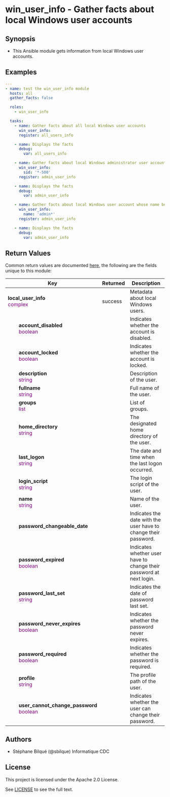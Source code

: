 # win_user_info - Gather facts about local Windows user accounts

## Synopsis

* This Ansible module gets information from local Windows user accounts.

## Examples

```yaml
---
- name: test the win_user_info module
  hosts: all
  gather_facts: false

  roles:
    - win_user_info

  tasks:
    - name: Gather facts about all local Windows user accounts
      win_user_info:
      register: all_users_info

    - name: Displays the facts
      debug:
        var: all_users_info

    - name: Gather facts about local Windows administrator user account
      win_user_info:
        sid: '*-500'
      register: admin_user_info

    - name: Displays the facts
      debug:
        var: admin_user_info

    - name: Gather facts about local Windows user account whose name begin with admin
      win_user_info:
        name: 'admin*'
      register: admin_user_info

    - name: Displays the facts
      debug:
        var: admin_user_info

```

## Return Values

Common return values are documented [here](https://docs.ansible.com/ansible/latest/reference_appendices/common_return_values.html#common-return-values), the following are the fields unique to this module:

| Key    | Returned   | Description |
| ------ |------------| ------------|
|__local_user_info__<br><font color="purple">complex</font> | success | Metadata about local Windows users. |
|&nbsp;&nbsp;&nbsp;&nbsp;&nbsp;&nbsp;&nbsp;&nbsp;__account_disabled__<br>&nbsp;&nbsp;&nbsp;&nbsp;&nbsp;&nbsp;&nbsp;&nbsp;<font color="purple">boolean</font> |  | Indicates whether the account is disabled. |
|&nbsp;&nbsp;&nbsp;&nbsp;&nbsp;&nbsp;&nbsp;&nbsp;__account_locked__<br>&nbsp;&nbsp;&nbsp;&nbsp;&nbsp;&nbsp;&nbsp;&nbsp;<font color="purple">boolean</font> |  | Indicates whether the account is locked. |
|&nbsp;&nbsp;&nbsp;&nbsp;&nbsp;&nbsp;&nbsp;&nbsp;__description__<br>&nbsp;&nbsp;&nbsp;&nbsp;&nbsp;&nbsp;&nbsp;&nbsp;<font color="purple">string</font> |  | Description of the user. |
|&nbsp;&nbsp;&nbsp;&nbsp;&nbsp;&nbsp;&nbsp;&nbsp;__fullname__<br>&nbsp;&nbsp;&nbsp;&nbsp;&nbsp;&nbsp;&nbsp;&nbsp;<font color="purple">string</font> |  | Full name of the user. |
|&nbsp;&nbsp;&nbsp;&nbsp;&nbsp;&nbsp;&nbsp;&nbsp;__groups__<br>&nbsp;&nbsp;&nbsp;&nbsp;&nbsp;&nbsp;&nbsp;&nbsp;<font color="purple">list</font> |  | List of groups. |
|&nbsp;&nbsp;&nbsp;&nbsp;&nbsp;&nbsp;&nbsp;&nbsp;__home_directory__<br>&nbsp;&nbsp;&nbsp;&nbsp;&nbsp;&nbsp;&nbsp;&nbsp;<font color="purple">string</font> |  | The designated home directory of the user. |
|&nbsp;&nbsp;&nbsp;&nbsp;&nbsp;&nbsp;&nbsp;&nbsp;__last_logon__<br>&nbsp;&nbsp;&nbsp;&nbsp;&nbsp;&nbsp;&nbsp;&nbsp;<font color="purple">string</font> |  | The date and time when the last logon occurred. |
|&nbsp;&nbsp;&nbsp;&nbsp;&nbsp;&nbsp;&nbsp;&nbsp;__login_script__<br>&nbsp;&nbsp;&nbsp;&nbsp;&nbsp;&nbsp;&nbsp;&nbsp;<font color="purple">string</font> |  | The login script of the user. |
|&nbsp;&nbsp;&nbsp;&nbsp;&nbsp;&nbsp;&nbsp;&nbsp;__name__<br>&nbsp;&nbsp;&nbsp;&nbsp;&nbsp;&nbsp;&nbsp;&nbsp;<font color="purple">string</font> |  | Name of the user. |
|&nbsp;&nbsp;&nbsp;&nbsp;&nbsp;&nbsp;&nbsp;&nbsp;__password_changeable_date__ |  | Indicates the date with the user have to change their password. |
|&nbsp;&nbsp;&nbsp;&nbsp;&nbsp;&nbsp;&nbsp;&nbsp;__password_expired__<br>&nbsp;&nbsp;&nbsp;&nbsp;&nbsp;&nbsp;&nbsp;&nbsp;<font color="purple">boolean</font> |  | Indicates whether user have to change their password at next login. |
|&nbsp;&nbsp;&nbsp;&nbsp;&nbsp;&nbsp;&nbsp;&nbsp;__password_last_set__<br>&nbsp;&nbsp;&nbsp;&nbsp;&nbsp;&nbsp;&nbsp;&nbsp;<font color="purple">string</font> |  | Indicates the date of password last set. |
|&nbsp;&nbsp;&nbsp;&nbsp;&nbsp;&nbsp;&nbsp;&nbsp;__password_never_expires__<br>&nbsp;&nbsp;&nbsp;&nbsp;&nbsp;&nbsp;&nbsp;&nbsp;<font color="purple">boolean</font> |  | Indicates whether the password never expires. |
|&nbsp;&nbsp;&nbsp;&nbsp;&nbsp;&nbsp;&nbsp;&nbsp;__password_required__<br>&nbsp;&nbsp;&nbsp;&nbsp;&nbsp;&nbsp;&nbsp;&nbsp;<font color="purple">boolean</font> |  | Indicates whether the password is required. |
|&nbsp;&nbsp;&nbsp;&nbsp;&nbsp;&nbsp;&nbsp;&nbsp;__profile__<br>&nbsp;&nbsp;&nbsp;&nbsp;&nbsp;&nbsp;&nbsp;&nbsp;<font color="purple">string</font> |  | The profile path of the user. |
|&nbsp;&nbsp;&nbsp;&nbsp;&nbsp;&nbsp;&nbsp;&nbsp;__user_cannot_change_password__<br>&nbsp;&nbsp;&nbsp;&nbsp;&nbsp;&nbsp;&nbsp;&nbsp;<font color="purple">boolean</font> |  | Indicates whether the user can change their password. |

## Authors

* Stéphane Bilqué (@sbilque) Informatique CDC

## License

This project is licensed under the Apache 2.0 License.

See [LICENSE](LICENSE) to see the full text.
